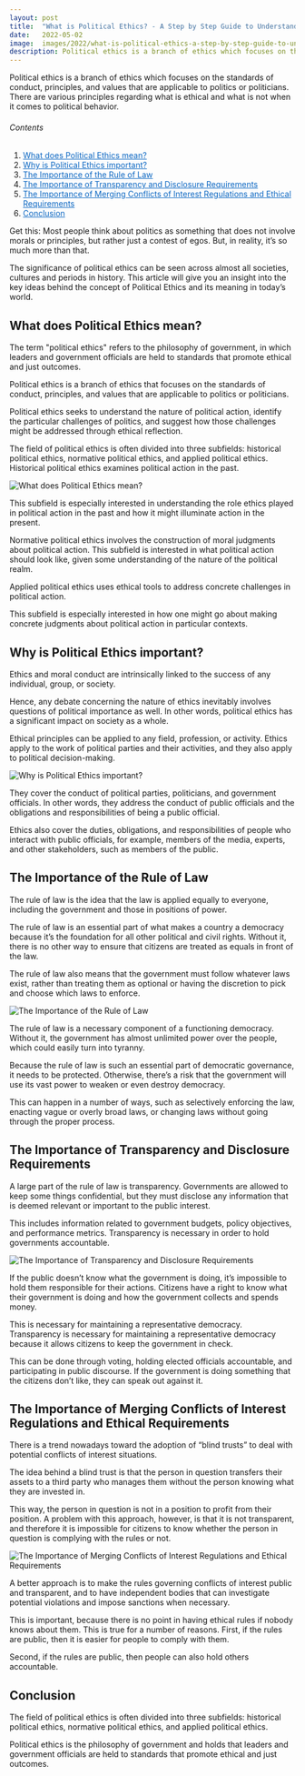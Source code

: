 ```yaml
---
layout: post
title:  "What is Political Ethics? - A Step by Step Guide to Understanding the Concept"
date:   2022-05-02
image:  images/2022/what-is-political-ethics-a-step-by-step-guide-to-understanding-the-concept.jpg
description: Political ethics is a branch of ethics which focuses on the standards of conduct, principles, and values that are applicable to politics. 
---
```



Political ethics is a branch of ethics which focuses on the standards of conduct, principles, and values that are applicable to politics or politicians. There are various principles regarding what is ethical and what is not when it comes to political behavior.

<h6>Contents</h6>

<ol>
  <li><a href="#go1" style="color: #0A66C2"> What does Political Ethics mean? </a></li>
  <li><a href="#go2" style="color: #0A66C2"> Why is Political Ethics important? </a></li>
  <li><a href="#go3" style="color: #0A66C2"> The Importance of the Rule of Law </a></li>
  <li><a href="#go4" style="color: #0A66C2"> The Importance of Transparency and Disclosure Requirements </a></li>
  <li><a href="#go5" style="color: #0A66C2"> The Importance of Merging Conflicts of Interest Regulations and Ethical Requirements </a></li>
  <li><a href="#go6" style="color: #0A66C2"> Conclusion </a></li>
</ol> 

Get this: Most people think about politics as something that does not involve morals or principles, but rather just a contest of egos. But, in reality, it’s so much more than that.

The significance of political ethics can be seen across almost all societies, cultures and periods in history. This article will give you an insight into the key ideas behind the concept of Political Ethics and its meaning in today’s world.

<a id="go1"> </a>
## What does Political Ethics mean?

The term "political ethics" refers to the philosophy of government, in which leaders and government officials are held to standards that promote ethical and just outcomes.

Political ethics is a branch of ethics that focuses on the standards of conduct, principles, and values that are applicable to politics or politicians.

Political ethics seeks to understand the nature of political action, identify the particular challenges of politics, and suggest how those challenges might be addressed through ethical reflection.

The field of political ethics is often divided into three subfields: historical political ethics, normative political ethics, and applied political ethics. Historical political ethics examines political action in the past.

![What does Political Ethics mean?](/images/2022/10/What-does-Political-Ethics-mean.png)

This subfield is especially interested in understanding the role ethics played in political action in the past and how it might illuminate action in the present.

Normative political ethics involves the construction of moral judgments about political action. This subfield is interested in what political action should look like, given some understanding of the nature of the political realm.

Applied political ethics uses ethical tools to address concrete challenges in political action.

This subfield is especially interested in how one might go about making concrete judgments about political action in particular contexts.

<a id="go2"> </a>
## Why is Political Ethics important?

Ethics and moral conduct are intrinsically linked to the success of any individual, group, or society.

Hence, any debate concerning the nature of ethics inevitably involves questions of political importance as well. In other words, political ethics has a significant impact on society as a whole.

Ethical principles can be applied to any field, profession, or activity. Ethics apply to the work of political parties and their activities, and they also apply to political decision-making.

![Why is Political Ethics important?](/images/2022/10/Why-is-Political-Ethics-important.png)

They cover the conduct of political parties, politicians, and government officials. In other words, they address the conduct of public officials and the obligations and responsibilities of being a public official.

Ethics also cover the duties, obligations, and responsibilities of people who interact with public officials, for example, members of the media, experts, and other stakeholders, such as members of the public.

<a id="go3"> </a>
## The Importance of the Rule of Law

The rule of law is the idea that the law is applied equally to everyone, including the government and those in positions of power.

The rule of law is an essential part of what makes a country a democracy because it’s the foundation for all other political and civil rights. Without it, there is no other way to ensure that citizens are treated as equals in front of the law.

The rule of law also means that the government must follow whatever laws exist, rather than treating them as optional or having the discretion to pick and choose which laws to enforce.

![The Importance of the Rule of Law](/images/2022/10/The-Importance-of-the-Rule-of-Law.png)

The rule of law is a necessary component of a functioning democracy. Without it, the government has almost unlimited power over the people, which could easily turn into tyranny.

Because the rule of law is such an essential part of democratic governance, it needs to be protected. Otherwise, there’s a risk that the government will use its vast power to weaken or even destroy democracy.

This can happen in a number of ways, such as selectively enforcing the law, enacting vague or overly broad laws, or changing laws without going through the proper process.

<a id="go4"> </a>
## The Importance of Transparency and Disclosure Requirements

A large part of the rule of law is transparency. Governments are allowed to keep some things confidential, but they must disclose any information that is deemed relevant or important to the public interest.

This includes information related to government budgets, policy objectives, and performance metrics. Transparency is necessary in order to hold governments accountable.

![The Importance of Transparency and Disclosure Requirements](/images/2022/10/The-Importance-of-Transparency-and-Disclosure-Requirements.png)

If the public doesn’t know what the government is doing, it’s impossible to hold them responsible for their actions. Citizens have a right to know what their government is doing and how the government collects and spends money.

This is necessary for maintaining a representative democracy. Transparency is necessary for maintaining a representative democracy because it allows citizens to keep the government in check.

This can be done through voting, holding elected officials accountable, and participating in public discourse. If the government is doing something that the citizens don’t like, they can speak out against it.

<a id="go5"> </a>
## The Importance of Merging Conflicts of Interest Regulations and Ethical Requirements

There is a trend nowadays toward the adoption of “blind trusts” to deal with potential conflicts of interest situations.

The idea behind a blind trust is that the person in question transfers their assets to a third party who manages them without the person knowing what they are invested in.

This way, the person in question is not in a position to profit from their position. A problem with this approach, however, is that it is not transparent, and therefore it is impossible for citizens to know whether the person in question is complying with the rules or not.

![The Importance of Merging Conflicts of Interest Regulations and Ethical Requirements](/images/2022/10/The-Importance-of-Merging-Conflicts-of-Interest-Regulations-and-Ethical-Requirements.png)

A better approach is to make the rules governing conflicts of interest public and transparent, and to have independent bodies that can investigate potential violations and impose sanctions when necessary.

This is important, because there is no point in having ethical rules if nobody knows about them. This is true for a number of reasons. First, if the rules are public, then it is easier for people to comply with them.

Second, if the rules are public, then people can also hold others accountable.

<a id="go6"> </a>
## Conclusion

The field of political ethics is often divided into three subfields: historical political ethics, normative political ethics, and applied political ethics.

Political ethics is the philosophy of government and holds that leaders and government officials are held to standards that promote ethical and just outcomes.

